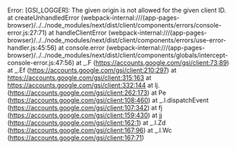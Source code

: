 Error: [GSI_LOGGER]: The given origin is not allowed for the given client ID.
    at createUnhandledError (webpack-internal:///(app-pages-browser)/../../node_modules/next/dist/client/components/errors/console-error.js:27:71)
    at handleClientError (webpack-internal:///(app-pages-browser)/../../node_modules/next/dist/client/components/errors/use-error-handler.js:45:56)
    at console.error (webpack-internal:///(app-pages-browser)/../../node_modules/next/dist/client/components/globals/intercept-console-error.js:47:56)
    at _.F (https://accounts.google.com/gsi/client:73:89)
    at _.Ef (https://accounts.google.com/gsi/client:210:297)
    at https://accounts.google.com/gsi/client:315:163
    at https://accounts.google.com/gsi/client:332:144
    at lj.<anonymous> (https://accounts.google.com/gsi/client:262:173)
    at Pe (https://accounts.google.com/gsi/client:108:460)
    at _.l.dispatchEvent (https://accounts.google.com/gsi/client:107:342)
    at fj (https://accounts.google.com/gsi/client:159:430)
    at jj (https://accounts.google.com/gsi/client:162:1)
    at _.l.Zd (https://accounts.google.com/gsi/client:167:96)
    at _.l.Wc (https://accounts.google.com/gsi/client:167:71)